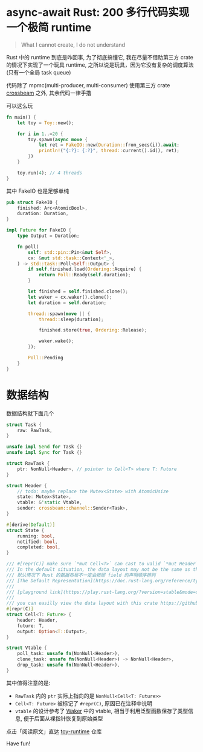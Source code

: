 # async-await Rust: 200 多行代码实现一个极简 runtime

> What I cannot create, I do not understand 

Rust 中的 runtime 到底是咋回事, 为了彻底搞懂它, 我在尽量不借助第三方 crate 的情况下实现了一个玩具 runtime, 之所以说是玩具，因为它没有复杂的调度算法(只有一个全局 task queue)  

代码除了 mpmc(multi-producer, multi-consumer) 使用第三方 crate [crossbeam](https://crates.io/crates/crossbeam) 之外, 其余代码一律手撸


可以这么玩

```rust
fn main() {
    let toy = Toy::new();

    for i in 1..=20 {
        toy.spawn(async move {
            let ret = FakeIO::new(Duration::from_secs(i)).await;
            println!("{:?}: {:?}", thread::current().id(), ret);
        })
    }

    toy.run(4); // 4 threads
}
```

其中 FakeIO 也是足够单纯

```rust
pub struct FakeIO {
    finished: Arc<AtomicBool>,
    duration: Duration,
}

impl Future for FakeIO {
    type Output = Duration;

    fn poll(
        self: std::pin::Pin<&mut Self>,
        cx: &mut std::task::Context<'_>,
    ) -> std::task::Poll<Self::Output> {
        if self.finished.load(Ordering::Acquire) {
            return Poll::Ready(self.duration);
        }

        let finished = self.finished.clone();
        let waker = cx.waker().clone();
        let duration = self.duration;

        thread::spawn(move || {
            thread::sleep(duration);

            finished.store(true, Ordering::Release);

            waker.wake();
        });

        Poll::Pending
    }
}
```

# 数据结构

数据结构就下面几个

```rust
struct Task {
    raw: RawTask,
}

unsafe impl Send for Task {}
unsafe impl Sync for Task {}

struct RawTask {
    ptr: NonNull<Header>, // pointer to Cell<T> where T: Future
}

struct Header {
    // todo: maybe replace the Mutex<State> with AtomicUsize
    state: Mutex<State>,
    vtable: &'static Vtable,
    sender: crossbeam::channel::Sender<Task>,
}

#[derive(Default)]
struct State {
    running: bool,
    notified: bool,
    completed: bool,
}

/// #[repr(C)] make sure `*mut Cell<T>` can cast to valid `*mut Header`, and backwards. 
/// In the default situation, the data layout may not be the same as the order in which the fields are specified in the declaration of the type
/// 默认情况下 Rust 的数据布局不一定会按照 field 的声明顺序排列
/// [The Default Representation](https://doc.rust-lang.org/reference/type-layout.html?#the-default-representation)
///
/// [playground link](https://play.rust-lang.org/?version=stable&mode=debug&edition=2021&gist=39ac84782d121970598b91201b168f82)
/// 
/// you can easilly view the data layout with this crate https://github.com/hangj/layout-rs
#[repr(C)]
struct Cell<T: Future> {
    header: Header,
    future: T,
    output: Option<T::Output>,
}

struct Vtable {
    poll_task: unsafe fn(NonNull<Header>),
    clone_task: unsafe fn(NonNull<Header>) -> NonNull<Header>,
    drop_task: unsafe fn(NonNull<Header>),
}
```

其中值得注意的是: 
- `RawTask` 内的 `ptr` 实际上指向的是 `NonNull<Cell<T: Future>>`
- `Cell<T: Future>` 被标记了 `#repr(C)`, 原因已在注释中说明
- `vtable` 的设计参考了 [Waker](https://doc.rust-lang.org/src/core/task/wake.rs.html#15) 中的 vtable, 相当于利用泛型函数保存了类型信息, 便于后面从裸指针恢复到原始类型

点击「阅读原文」直达 [toy-runtime](https://github.com/hangj/toy-runtime) 仓库

Have fun!
